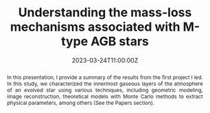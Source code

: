 ---
title: Understanding the mass-loss mechanisms associated with M-type AGB stars

event: Colloquium of the Department of Stars and the Interstellar Medium (DEMI in Spanish)
event_url: ''

location: Instituto de Astronomía UNAM
address:
  street: Apdo. Postal 70264
  city: Ciudad de México
  region: México
  postcode: '04510'
  country: México

summary: Presentation given as part of the Colloquium of the Department of Stars and the Interstellar Medium (DEMI)
abstract: <div align="justify"> In this presentation, I provide a summary of the results from the first project I led. In this study, we characterized the innermost gaseous layers of the atmosphere of an evolved star using various techniques, including geometric modeling, image reconstruction, theoretical models with Monte Carlo methods to extract physical parameters, among others (See the Papers section). </div>

# Talk start and end times.
#   End time can optionally be hidden by prefixing the line with `#`.
date: '2023-03-24T11:00:00Z'
date_end: '2023-03-24T11:30:00Z'
all_day: false

# Schedule page publish date (NOT talk date).
publishDate: ''

authors:
  - admin

tags: [Data Analytics, Presentations, Research]

# Is this a featured talk? (true/false)
featured: false

image:
  caption: ''
  focal_point: Right

#links:
#  - icon: twitter
#    icon_pack: fab
#    name: Follow
#    url: https://twitter.com/georgecushen
url_code: ''
url_pdf: ''
url_slides: 'https://docs.google.com/presentation/d/e/2PACX-1vSfBql4pWNJFaR7-9AU1wKnNROVvEZmYIMDfJOVwN1aLt0qItFrnQlPxEZgzvj9Mg/pub?start=false&loop=false&delayms=3000'
url_video: ''

# Markdown Slides (optional).
#   Associate this talk with Markdown slides.
#   Simply enter your slide deck's filename without extension.
#   E.g. `slides = "example-slides"` references `content/slides/example-slides.md`.
#   Otherwise, set `slides = ""`.
slides: ""

# Projects (optional).
#   Associate this post with one or more of your projects.
#   Simply enter your project's folder or file name without extension.
#   E.g. `projects = ["internal-project"]` references `content/project/deep-learning/index.md`.
#   Otherwise, set `projects = []`.
projects:
  - example
---